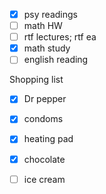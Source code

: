 - [x] psy readings
- [ ] math HW
- [ ] rtf lectures; rtf ea
- [x] math study
- [ ] english reading

Shopping list
- [x] Dr pepper
- [x] condoms
- [x] heating pad
- [x] chocolate
- [ ] ice cream


